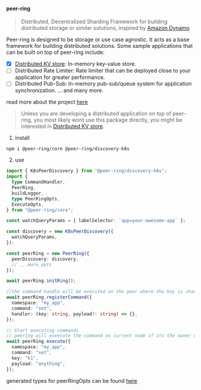 #### peer-ring

> Distributed, Decentralized Sharding Framework for building distributed storage or similar solutions, inspired by [Amazon Dynamo](https://www.allthingsdistributed.com/files/amazon-dynamo-sosp2007.pdf)

Peer-ring is designed to be storage or use case agnostic. It acts as a base framework for building distributed solutions. Some sample applications that can be built on top of peer-ring include:

- [x] [Distributed KV store](https://www.npmjs.com/package/@peer-ring/kv-store): In-memory key-value store.
- [ ] Distributed Rate Limiter: Rate limiter that can be deployed close to your application for greater performance.
- [ ] Distributed Pub-Sub: In-memory pub-sub/queue system for application synchronization.
      ... and many more.

read more about the project [here](https://github.com/mahendraHegde/peer-ring)

> Unless you are developing a distributed application on top of peer-ring, you most likely wont use this package directly, you might be interested in [Distributed KV store](https://www.npmjs.com/package/@peer-ring/kv-store).

1. install
```
npm i @peer-ring/core @peer-ring/discovery-k8s
```
2. use
```typescript
import { K8sPeerDiscovery } from "@peer-ring/discovery-k8s";
import {
  type CommandHandler,
  PeerRing,
  buildLogger,
  type PeerRingOpts,
  ExecuteOpts,
} from "@peer-ring/core";

const watchQueryParams = { labelSelector: `app=your-awesome-app` };

const discovery = new K8sPeerDiscovery({
  watchQueryParams,
});

const peerRing = new PeerRing({
  peerDiscovery: discovery,
  // ...more_opts
});

await peerRing.initRing();

//the command handle will be executed on the peer where the key is sharded
await peerRing.registerCommand({
  namespace: "my_app",
  command: "set",
  handler: (key: string, payload?: string) => {},
});

// Start executing commands
// peering will exxecute the command on current node if its the owner of the key if not it will execute it on the peer node and gives the response back from the handler registered above
await peerRing.execute({
  namespace: "my_app",
  command: "set",
  key: "k1",
  payload: "anything",
});
```

generated types for peerRingOpts can be found [here](https://github.com/mahendraHegde/peer-ring/blob/main/packages/core/docs/interfaces/PeerRingOpts.md)

